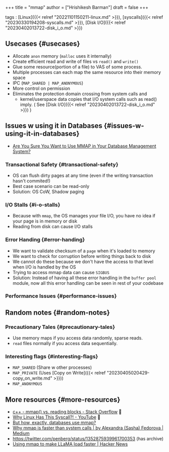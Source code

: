 +++
title = "mmap"
author = ["Hrishikesh Barman"]
draft = false
+++

tags
: [Linux]({{< relref "20221101150211-linux.md" >}}), [syscalls]({{< relref "20230330194208-syscalls.md" >}}), [Disk I/O]({{< relref "20230402013722-disk_i_o.md" >}})


## Usecases {#usecases}

-   Allocate `anon` memory (`malloc` uses it internally)
-   Create efficient read and write of files vs `read()` and `write()`
-   Glue some resource(portion of a file) to VAS of some process.
-   Multiple processes can each map the same resource into their memory space
-   IPC (`MAP_SHARED | MAP_ANONYMOUS`)
-   More control on permission
-   Eliminates the protection domain crossing from system calls and
    -   kernel/userspace data copies that I/O system calls such as read() imply. ( See [Disk I/O]({{< relref "20230402013722-disk_i_o.md" >}}) )


## Issues w using it in Databases {#issues-w-using-it-in-databases}

-   [Are You Sure You Want to Use MMAP in Your Database Management System?](https://www.youtube.com/watch?v=1BRGU_AS25c)


### Transactional Safety {#transactional-safety}

-   OS can flush dirty pages at any time (even if the writing transaction hasn't commited!)
-   Best case scenario can be read-only
-   Solution: OS CoW, Shadow paging


### I/O Stalls {#i-o-stalls}

-   Because with `mmap`, the OS manages your file I/O, you have no idea if your page is in memory or disk
-   Reading from disk can cause I/O stalls


### Error Handing {#error-handing}

-   We want to validate checksum of a `page` when it's loaded to memory
-   We want to check for corruption before writing things back to disk
-   We cannot do these because we don't have the access to that level when I/O is handled by the OS
-   Trying to access mmap data can cause `SIGBUS`
-   Solution: Instead of having all these error handling in the `buffer pool` module, now all this error handling can be seen in rest of your codebase


### Performance Issues {#performance-issues}


## Random notes {#random-notes}


### Precautionary Tales {#precautionary-tales}

-   Use memory maps if you access data randomly, sparse reads.
-   `read` files normally if you access data sequentially.


### Interesting flags {#interesting-flags}

-   `MAP_SHARED` (Share w other processes)
-   `MAP_PRIVATE` (Uses [Copy on Write]({{< relref "20230405020429-copy_on_write.md" >}}))
-   `MAP_ANONYMOUS`


## More resources {#more-resources}

-   [c++ - mmap() vs. reading blocks - Stack Overflow](https://stackoverflow.com/questions/45972/mmap-vs-reading-blocks) 🌟
-   [Why Linux Has This Syscall?! - YouTube](https://www.youtube.com/watch?v=sFYFuBzu9Ow) 🌟
-   [But how, exactly, databases use mmap?](https://brunocalza.me/but-how-exactly-databases-use-mmap/)
-   [Why mmap is faster than system calls | by Alexandra (Sasha) Fedorova | Medium](https://sasha-f.medium.com/why-mmap-is-faster-than-system-calls-24718e75ab37)
-   <https://twitter.com/penberg/status/1352875939961700353> (has archive)
-   [Using mmap to make LLaMA load faster | Hacker News](https://news.ycombinator.com/item?id=35455930)
